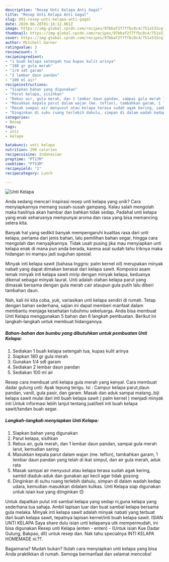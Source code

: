 ```yaml
---
description: "Resep Unti Kelapa Anti Gagal"
title: "Resep Unti Kelapa Anti Gagal"
slug: 891-resep-unti-kelapa-anti-gagal
date: 2020-06-28T01:16:12.861Z
image: https://img-global.cpcdn.com/recipes/97bbaf2f7ffbc8c4/751x532cq70/unti-kelapa-foto-resep-utama.jpg
thumbnail: https://img-global.cpcdn.com/recipes/97bbaf2f7ffbc8c4/751x532cq70/unti-kelapa-foto-resep-utama.jpg
cover: https://img-global.cpcdn.com/recipes/97bbaf2f7ffbc8c4/751x532cq70/unti-kelapa-foto-resep-utama.jpg
author: Mitchell Garner
ratingvalue: 3
reviewcount: 3
recipeingredient:
- "1 buah kelapa setengah tua kupas kulit arinya"
- "180 gr gula merah"
- "1/4 sdt garam"
- "2 lembar daun pandan"
- "100 ml air"
recipeinstructions:
- "Siapkan bahan yang digunakan"
- "Parut kelapa, sisihkan"
- "Rebus air, gula merah, dan 1 lembar daun pandan, sampai gula merah larut, kemudian saring"
- "Masukkan kepala parut dalam wajan (me. teflon), tambahkan garam, 1 lembar daun pandan yang telah di ikat simpul, dan air gula merah, aduk rata"
- "Masak sampai air menyusut atau kelapa terasa sudah agak kering, sambil diaduk-aduk dan gunakan api kecil agar tidak gosong"
- "Dinginkan di suhu ruang terlebih dahulu, simpan di dalam wadah kedap udara, kemudian masukkan didalam kulkas. Unti Kelapa siap digunakan untuk isian kue yang diinginkan 😊"
categories:
- Resep
tags:
- unti
- kelapa

katakunci: unti kelapa 
nutrition: 298 calories
recipecuisine: Indonesian
preptime: "PT17M"
cooktime: "PT53M"
recipeyield: "1"
recipecategory: Lunch

---
```



![Unti Kelapa](https://img-global.cpcdn.com/recipes/97bbaf2f7ffbc8c4/751x532cq70/unti-kelapa-foto-resep-utama.jpg)

Anda sedang mencari inspirasi resep unti kelapa yang unik? Cara menyiapkannya memang susah-susah gampang. Kalau salah mengolah maka hasilnya akan hambar dan bahkan tidak sedap. Padahal unti kelapa yang enak seharusnya mempunyai aroma dan rasa yang bisa memancing selera kita.

Banyak hal yang sedikit banyak mempengaruhi kualitas rasa dari unti kelapa, pertama dari jenis bahan, lalu pemilihan bahan segar, hingga cara mengolah dan menyajikannya. Tidak usah pusing jika mau menyiapkan unti kelapa enak di mana pun anda berada, karena asal sudah tahu triknya maka hidangan ini mampu jadi suguhan spesial.

Minyak inti kelapa sawit (bahasa Inggris: palm kernel oil) merupakan minyak nabati yang dapat dimakan berasal dari kelapa sawit. Komposisi asam lemak minyak inti kelapa sawit mirip dengan minyak kelapa, keduanya dikenal sebagai minyak laurat. Unti adalah olahan kelapa parut yang dimasak bersama dengan gula merah cair ataupun gula putih lalu diberi tambahan daun.


Nah, kali ini kita coba, yuk, variasikan unti kelapa sendiri di rumah. Tetap dengan bahan sederhana, sajian ini dapat memberi manfaat dalam membantu menjaga kesehatan tubuhmu sekeluarga. Anda bisa membuat Unti Kelapa menggunakan 5 bahan dan 6 langkah pembuatan. Berikut ini langkah-langkah untuk membuat hidangannya.

<!--inarticleads1-->

##### Bahan-bahan dan bumbu yang dibutuhkan untuk pembuatan Unti Kelapa:

1. Sediakan 1 buah kelapa setengah tua, kupas kulit arinya
1. Siapkan 180 gr gula merah
1. Gunakan 1/4 sdt garam
1. Sediakan 2 lembar daun pandan
1. Sediakan 100 ml air


Resep cara membuat unti kelapa gula merah yang kenyal. Cara membuat dadar gulung unti: Ayak tepung terigu. Isi : Campur kelapa parut,daun pandan, vanili, gula pasir, dan garam. Masak dan aduk sampai matang..biji kelapa sawit mulai dari inti buah kelapa sawit ( palm kernel ) menjadi minyak inti Untuk informasi lebih lanjut tentang jual/beli inti buah kelapa sawit/tandan buah segar. 

<!--inarticleads2-->

##### Langkah-langkah menyiapkan Unti Kelapa:

1. Siapkan bahan yang digunakan
1. Parut kelapa, sisihkan
1. Rebus air, gula merah, dan 1 lembar daun pandan, sampai gula merah larut, kemudian saring
1. Masukkan kepala parut dalam wajan (me. teflon), tambahkan garam, 1 lembar daun pandan yang telah di ikat simpul, dan air gula merah, aduk rata
1. Masak sampai air menyusut atau kelapa terasa sudah agak kering, sambil diaduk-aduk dan gunakan api kecil agar tidak gosong
1. Dinginkan di suhu ruang terlebih dahulu, simpan di dalam wadah kedap udara, kemudian masukkan didalam kulkas. Unti Kelapa siap digunakan untuk isian kue yang diinginkan 😊


Untuk dapatkan pulut inti sambal kelapa yang sedap ni,guna kelapa yang sederhana tua sahaja. Ambil lapisan luar dan buat sambal kelapa bersama gula melaka. Minyak inti kelapa sawit adalah minyak nabati yang terbuat dari buah kelapa sawit, tepatnya lapisan kernel/inti buah kelapa sawit. ISIAN UNTI KELAPA Saya share dulu isian unti kelapanya utk mempermudah, ini bisa digunakan Resep unti Kelapa (enten - enten) - (Untuk isian Kue Dadar Gulung, Bakpao, dll) untuk resep dan. Nak tahu specialnya INTI KELAPA HOMEMADE ni.??. 

Bagaimana? Mudah bukan? Itulah cara menyiapkan unti kelapa yang bisa Anda praktikkan di rumah. Semoga bermanfaat dan selamat mencoba!
